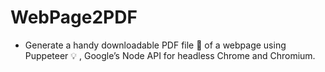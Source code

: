 # WebPage2PDF
- Generate a handy downloadable PDF file 📄 of a webpage using Puppeteer 💡 , Google’s Node API for headless Chrome and Chromium. 
